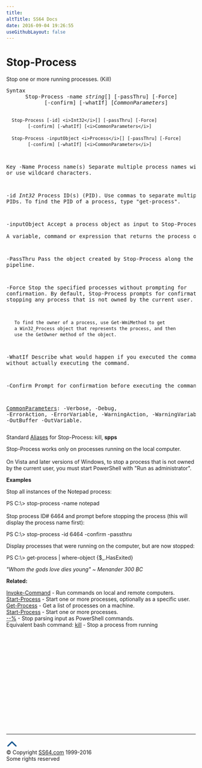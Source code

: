 ```yaml
---
title:
altTitle: SS64 Docs
date: 2016-09-04 19:26:55
useGithubLayout: false
---
```

<!-- #BeginLibraryItem "/Library/head_ps.lbi" --><!-- #EndLibraryItem --><h1>Stop-Process</h1> 
<p>Stop one or more running processes. (<span class="code">Kill</span>)</p>
<pre>Syntax
      Stop-Process -name <i>string</i>[] [-passThru] [-Force]
            [-confirm] [-whatIf] [<i>CommonParameters</i>]
    
      Stop-Process [-id] <i>Int32</i>[] [-passThru] [-Force]
            [-confirm] [-whatIf] [<i>CommonParameters</i>]
    
      Stop-Process -inputObject <i>Process</i>[] [-passThru] [-Force]
            [-confirm] [-whatIf] [<i>CommonParameters</i>]
Key
   -Name 
       Process name(s)
       Separate multiple process names with commas or use wildcard characters. 

   -id <i>Int32</i>
       Process ID(s) (PID). Use commas to separate multiple PIDs.
       To find the PID of a process, type "get-process".
   
   -inputObject 
       Accept a process object as input to Stop-Process.  
       A variable, command or expression that returns the process object(s)

   -PassThru 
       Pass the object created by Stop-Process along the pipeline. 

   -Force
       Stop the specified processes without prompting for confirmation.
       By default, Stop-Process prompts for confirmation before stopping
       any process that is not owned by the current user.

       To find the owner of a process, use Get-WmiMethod to get
       a Win32_Process object that represents the process, and then
       use the GetOwner method of the object.

   -WhatIf
       Describe what would happen if you executed the command without
       actually executing the command.

   -Confirm
       Prompt for confirmation before executing the command.

   <a href="common.html">CommonParameters</a>:
       -Verbose, -Debug, -ErrorAction, -ErrorVariable, -WarningAction, -WarningVariable,
       -OutBuffer -OutVariable.</pre>
<p>Standard <a href="get-alias.html">Aliases</a> for Stop-Process: <span class="code">kill, </span><b><span class="code">spps</span></b></p>
<p>Stop-Process works only on processes running on the local computer.<br>
<br>
On Vista and later versions of Windows, to stop a process that is not owned by the current user, you must start PowerShell with "Run as administrator".</p>
<p><b>Examples</b></p>
<p>Stop all instances of the Notepad process:</p>
<p><span class="code">PS C:\&gt; stop-process -name notepad</span><br>
<br>
Stop process ID# 6464 and prompt before stopping the process (this will display the process name first):</p>
<p class="code">PS C:\&gt; stop-process -id 6464 -confirm -passthru</p>
<p>Display  processes that were running on the computer, but are now stopped:</p>
<p class="code">PS C:\&gt; get-process | where-object {$_.HasExited}</p>
<p class="quote"><i>"Whom the gods love dies young" ~ Menander 300 BC </i></p>
<p><b>Related:</b></p>
<p><a href="invoke-command.html">Invoke-Command</a> -   Run commands on local and remote computers.<br>
<a href="start-process.html">Start-Process</a> -  Start one or more processes, optionally as a specific user.<br>
<a href="get-process.html">Get-Process</a> - Get a list of processes on a machine.<br>
<a href="start-process.html">Start-Process</a> - Start one or more processes.<br>
<span class="code"><a href="stop-parsing.html">--%</a></span> - Stop parsing input as PowerShell commands.<br>
Equivalent bash command: <a href="../bash/kill.html">kill</a> - Stop a process from running</p><!-- #BeginLibraryItem "/Library/foot_ps.lbi" --><p>
<!-- PowerShell300 -->
<ins class="adsbygoogle" style="display:inline-block;width:300px;height:250px" data-ad-client="ca-pub-6140977852749469" data-ad-slot="6253539900"></ins>
<script>
(adsbygoogle = window.adsbygoogle || []).push({});
</script></p>
<hr>
<div id="bl" class="footer"><a href="stop-process.html#"><img src="../images/top.png" width="30" height="22" alt="Back to the Top"></a></div>
<div id="br" class="footer, tagline">© Copyright <a href="http://ss64.com/">SS64.com</a> 1999-2016<br>
Some rights reserved</div><!-- #EndLibraryItem -->

